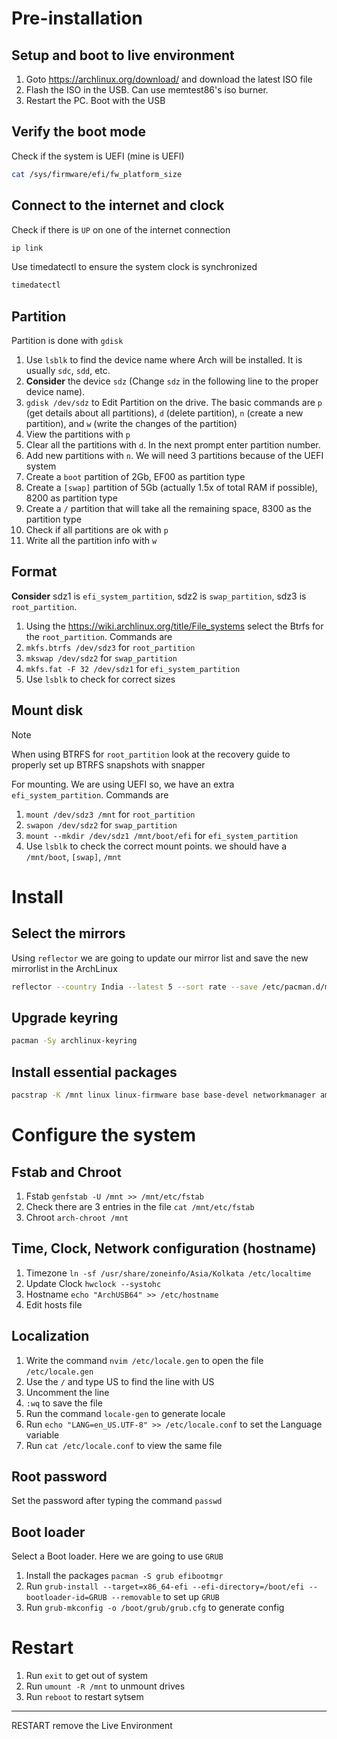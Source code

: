 # Pre-installation
## Setup and boot to live environment
1. Goto https://archlinux.org/download/ and download the latest ISO file
2. Flash the ISO in the USB. Can use memtest86's iso burner.
3. Restart the PC. Boot with the USB
## Verify the boot mode
Check if the system is UEFI (mine is UEFI)
```bash
cat /sys/firmware/efi/fw_platform_size
```
## Connect to the internet and clock
Check if there is `UP` on one of the internet connection
```bash
ip link
```
Use timedatectl to ensure the system clock is synchronized
```bash
timedatectl
```
## Partition
Partition is done with `gdisk`
1. Use `lsblk` to find the device name where Arch will be installed. It is usually `sdc`, `sdd`, etc.
2. **Consider** the device `sdz` (Change `sdz` in the following line to the proper device name).
3. `gdisk /dev/sdz` to Edit Partition on the drive.
   The basic commands are `p` (get details about all partitions), `d` (delete partition), `n` (create a new partition), and `w` (write the changes of the partition)
4. View the partitions with `p`
5. Clear all the partitions with `d`. In the next prompt enter partition number.
6. Add new partitions with `n`. We will need 3 partitions because of the UEFI system
7. Create a `boot` partition of 2Gb, EF00 as partition type
8. Create a `[swap]` partition of 5Gb (actually 1.5x of total RAM if possible), 8200 as partition type
9. Create a `/` partition that will take all the remaining space, 8300 as the partition type
10. Check if all partitions are ok with `p`
11. Write all the partition info with `w`
## Format
**Consider** sdz1 is `efi_system_partition`, sdz2 is `swap_partition`, sdz3 is `root_partition`.
1. Using the https://wiki.archlinux.org/title/File_systems select the Btrfs for the `root_partition`. Commands are
2. `mkfs.btrfs /dev/sdz3` for `root_partition`
3. `mkswap /dev/sdz2` for `swap_partition`
4. `mkfs.fat -F 32 /dev/sdz1` for `efi_system_partition`
5. Use `lsblk` to check for correct sizes
## Mount disk
> [!NOTE]
> When using BTRFS for `root_partition` look at the recovery guide to properly set up BTRFS snapshots with snapper

For mounting. We are using UEFI so, we have an extra `efi_system_partition`. Commands are
1. `mount /dev/sdz3 /mnt` for `root_partition`
2. `swapon /dev/sdz2` for `swap_partition`
3. `mount --mkdir /dev/sdz1 /mnt/boot/efi` for `efi_system_partition`
4. Use `lsblk` to check the correct mount points. we should have a `/mnt/boot`, `[swap]`, `/mnt`
# Install
## Select the mirrors 
Using `reflector` we are going to update our mirror list and save the new mirrorlist in the ArchLinux
```bash
reflector --country India --latest 5 --sort rate --save /etc/pacman.d/mirrorlist
```
## Upgrade keyring
```bash
pacman -Sy archlinux-keyring
```
## Install essential packages
```bash
pacstrap -K /mnt linux linux-firmware base base-devel networkmanager amd-ucode neovim man-db man-pages 
```
# Configure the system
## Fstab and Chroot
1. Fstab `genfstab -U /mnt >> /mnt/etc/fstab`
2. Check there are 3 entries in the file `cat /mnt/etc/fstab`
3. Chroot `arch-chroot /mnt`
## Time, Clock, Network configuration (hostname)
1. Timezone `ln -sf /usr/share/zoneinfo/Asia/Kolkata /etc/localtime`
2. Update Clock `hwclock --systohc`
3. Hostname `echo "ArchUSB64" >> /etc/hostname`
4. Edit hosts file
## Localization
1. Write the command `nvim /etc/locale.gen` to open the file `/etc/locale.gen`
2. Use the `/` and type US to find the line with US
3. Uncomment the line
4. `:wq` to save the file
5. Run the command `locale-gen` to generate locale
6. Run `echo "LANG=en_US.UTF-8" >> /etc/locale.conf` to set the Language variable
7. Run `cat /etc/locale.conf` to view the same file
## Root password
Set the password after typing the command `passwd`
## Boot loader
Select a Boot loader. Here we are going to use `GRUB`
1. Install the packages `pacman -S grub efibootmgr`
2. Run `grub-install --target=x86_64-efi --efi-directory=/boot/efi --bootloader-id=GRUB --removable` to set up `GRUB`
3. Run `grub-mkconfig -o /boot/grub/grub.cfg` to generate config
# Restart
1. Run `exit` to get out of system
2. Run `umount -R /mnt` to unmount drives
3. Run `reboot` to restart sytsem
---
RESTART remove the Live Environment
